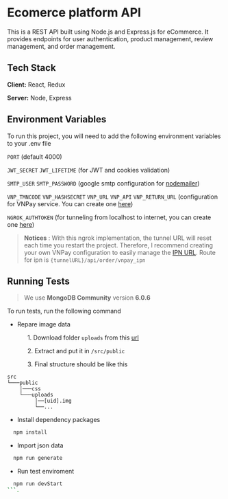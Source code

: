
# Ecomerce platform API

This is a REST API built using Node.js and Express.js for eCommerce. It provides endpoints for user authentication, product management, review management, and order management.

## Tech Stack

**Client:** React, Redux

**Server:** Node, Express

## Environment Variables

To run this project, you will need to add the following environment variables to your .env file

`PORT` (default 4000)

`JWT_SECRET`
`JWT_LIFETIME` (for JWT and cookies validation)

`SMTP_USER`
`SMTP_PASSWORD` (google smtp configuration for [nodemailer](https://nodemailer.com))

`VNP_TMNCODE`
`VNP_HASHSECRET`
`VNP_URL`
`VNP_API`
`VNP_RETURN_URL` (configuration for VNPay service. You can create one [here](https://sandbox.vnpayment.vn/apis/docs/gioi-thieu/))

`NGROK_AUTHTOKEN` (for tunneling from localhost to internet, you can create one [here](https://ngrok.com))

> **Notices** : With this ngrok implementation, the tunnel URL will reset each time you restart the project. Therefore, I recommend creating your own VNPay configuration to easily manage the [IPN URL](https://sandbox.vnpayment.vn/apis/docs/thanh-toan-pay/pay.html). Route for ipn is `{tunnelURL}/api/order/vnpay_ipn`


## Running Tests

> We use **MongoDB Community** version **6.0.6**

To run tests, run the following command

- Repare image data

  &nbsp;&nbsp;&nbsp;&nbsp;&nbsp;&nbsp;1. Download folder `uploads` from this [url](https://drive.google.com/file/d/1jZ0BfGoaYJP5RoTTrqXWErT7JmBwXdYA/view?usp=sharing)

  &nbsp;&nbsp;&nbsp;&nbsp;&nbsp;&nbsp;2. Extract and put it in `/src/public`

  &nbsp;&nbsp;&nbsp;&nbsp;&nbsp;&nbsp;3. Final structure should be like this
```
src
└───public
    │───css
    └───uploads
         │──[uid].img
         └──...
```


- Install dependency packages

```bash
  npm install
```

- Import json data

```bash
  npm run generate
```

- Run test enviroment

```bash
  npm run devStart
```.
